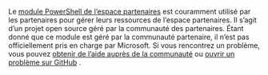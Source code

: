 Le [module PowerShell de l’espace partenaires](https://github.com/microsoft/partner-center-powershell/) est couramment utilisé par les partenaires pour gérer leurs ressources de l’espace partenaires. Il s’agit d’un projet open source géré par la communauté des partenaires. Étant donné que ce module est géré par la communauté partenaire, il n’est pas officiellement pris en charge par Microsoft. Si vous rencontrez un problème, vous pouvez [obtenir de l’aide auprès de la communauté](https://stackoverflow.com/questions/tagged/partner+center) ou [ouvrir un problème sur GitHub](https://github.com/microsoft/partner-center-powershell/issues) .